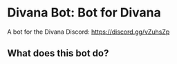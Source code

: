 # Divana Bot: Bot for Divana
A bot for the Divana Discord: https://discord.gg/vZuhsZp
## What does this bot do?

